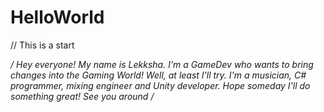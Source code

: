 # HelloWorld
// This is a start

*/ Hey everyone! My name is Lekksha.
I'm a GameDev who wants to bring changes into the Gaming World!
Well, at least I'll try.
I'm a musician, C# programmer, mixing engineer and Unity developer.
Hope someday I'll do something great!
See you around /*
